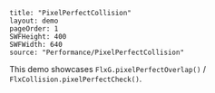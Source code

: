 ```
title: "PixelPerfectCollision"
layout: demo
pageOrder: 1
SWFHeight: 400
SWFWidth: 640
source: "Performance/PixelPerfectCollision"
```

This demo showcases `FlxG.pixelPerfectOverlap()` / `FlxCollision.pixelPerfectCheck()`.
